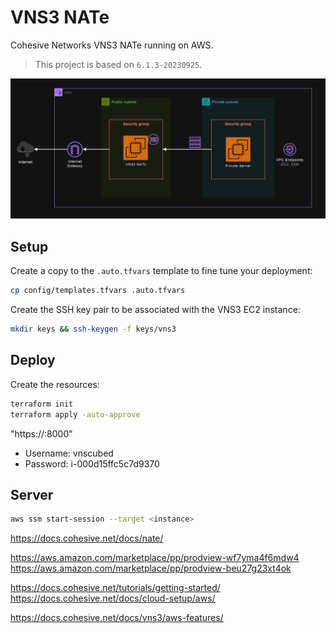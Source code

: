 # VNS3 NATe

Cohesive Networks VNS3 NATe running on AWS.

> This project is based on `6.1.3-20230925`.

<img src=".assets/vns3.png" />


## Setup

Create a copy to the `.auto.tfvars` template to fine tune your deployment:

```sh
cp config/templates.tfvars .auto.tfvars
```

Create the SSH key pair to be associated with the VNS3 EC2 instance:

```sh
mkdir keys && ssh-keygen -f keys/vns3
```

## Deploy

Create the resources:

```sh
terraform init
terraform apply -auto-approve
```

"https://<instance-public-ip>:8000"

- Username: vnscubed
- Password: i-000d15ffc5c7d9370


## Server

```sh
aws ssm start-session --target <instance>
```


https://docs.cohesive.net/docs/nate/

https://aws.amazon.com/marketplace/pp/prodview-wf7yma4f6mdw4
https://aws.amazon.com/marketplace/pp/prodview-beu27g23xt4ok

https://docs.cohesive.net/tutorials/getting-started/
https://docs.cohesive.net/docs/cloud-setup/aws/

https://docs.cohesive.net/docs/vns3/aws-features/